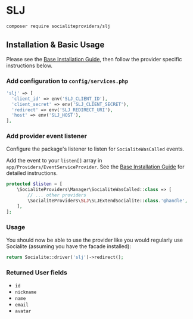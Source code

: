 # SLJ

```bash
composer require socialiteproviders/slj
```

## Installation & Basic Usage

Please see the [Base Installation Guide](https://socialiteproviders.com/usage/), then follow the provider specific instructions below.

### Add configuration to `config/services.php`

```php
'slj' => [    
  'client_id' => env('SLJ_CLIENT_ID'),  
  'client_secret' => env('SLJ_CLIENT_SECRET'),  
  'redirect' => env('SLJ_REDIRECT_URI'),
  'host' => env('SLJ_HOST'),
],
```

### Add provider event listener

Configure the package's listener to listen for `SocialiteWasCalled` events.

Add the event to your `listen[]` array in `app/Providers/EventServiceProvider`. See the [Base Installation Guide](https://socialiteproviders.com/usage/) for detailed instructions.

```php
protected $listen = [
    \SocialiteProviders\Manager\SocialiteWasCalled::class => [
        // ... other providers
        \SocialiteProviders\SLJ\SLJExtendSocialite::class.'@handle',
    ],
];
```

### Usage

You should now be able to use the provider like you would regularly use Socialite (assuming you have the facade installed):

```php
return Socialite::driver('slj')->redirect();
```

### Returned User fields

- ``id``
- ``nickname``
- ``name``
- ``email``
- ``avatar``
